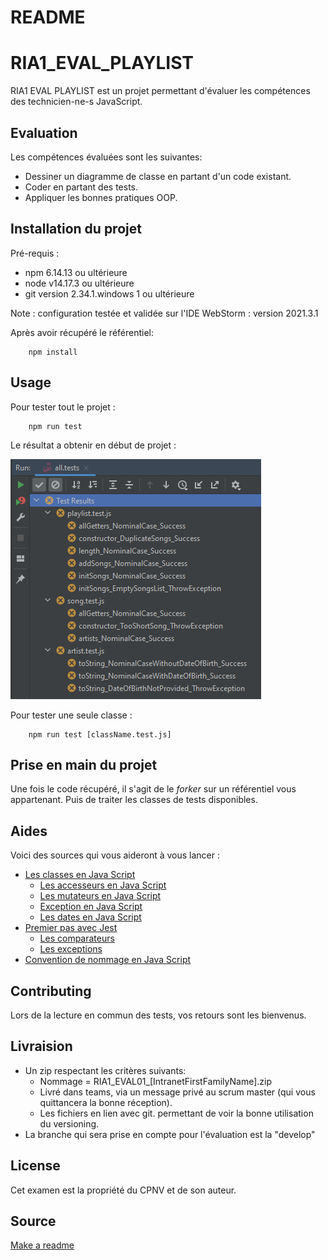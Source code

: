 # README

# RIA1_EVAL_PLAYLIST

RIA1 EVAL PLAYLIST est un projet permettant d'évaluer les compétences des technicien-ne-s JavaScript.

## Evaluation

Les compétences évaluées sont les suivantes:

* Dessiner un diagramme de classe en partant d'un code existant.
* Coder en partant des tests.
* Appliquer les bonnes pratiques OOP.

## Installation du projet

Pré-requis :

* npm 6.14.13 ou ultérieure
* node v14.17.3 ou ultérieure
* git version 2.34.1.windows 1 ou ultérieure

Note : configuration testée et validée sur l'IDE WebStorm : version 2021.3.1

Après avoir récupéré le référentiel:

```
    npm install
```

## Usage

Pour tester tout le projet :

```
    npm run test
```

Le résultat a obtenir en début de projet :

  ![Start](./img/start.PNG)

Pour tester une seule classe :

```
    npm run test [className.test.js]
```

## Prise en main du projet

Une fois le code récupéré, il s'agit de le *forker* sur un référentiel vous appartenant. Puis de traiter les classes de tests disponibles.

## Aides

Voici des sources qui vous aideront à vous lancer :

* [Les classes en Java Script](https://developer.mozilla.org/en-US/docs/Learn/JavaScript/Objects/Classes_in_JavaScript)
  * [Les accesseurs en Java Script](https://developer.mozilla.org/fr/docs/Web/JavaScript/Reference/Functions/get)
  * [Les mutateurs en Java Script](https://developer.mozilla.org/fr/docs/Web/JavaScript/Reference/Functions/set)
  * [Exception en Java Script](https://rollbar.com/guides/javascript/how-to-throw-exceptions-in-javascript/#)
  * [Les dates en Java Script](https://www.w3schools.com/jsref/jsref_obj_date.asp)
* [Premier pas avec Jest](https://jestjs.io/docs/getting-started)
  * [Les comparateurs](https://jestjs.io/fr/docs/expect)
  * [Les exceptions](https://jestjs.io/docs/using-matchers#exceptions)
* [Convention de nommage en Java Script](https://developer.mozilla.org/fr/docs/MDN/Guidelines/Code_guidelines/JavaScript)

## Contributing
Lors de la lecture en commun des tests, vos retours sont les bienvenus. 

## Livraision
* Un zip respectant les critères suivants:
  * Nommage = RIA1_EVAL01_[IntranetFirstFamilyName].zip
  * Livré dans teams, via un message privé au scrum master (qui vous quittancera la bonne réception).
  * Les fichiers en lien avec git. permettant de voir la bonne utilisation du versioning.
* La branche qui sera prise en compte pour l'évaluation est la "develop"

## License
Cet examen est la propriété du CPNV et de son auteur.

## Source 
[Make a readme](https://www.makeareadme.com/)